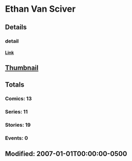 # Ethan Van Sciver 
## Details
### detail
#### [Link](http://marvel.com/comics/creators/1329/ethan_van_sciver?utm_campaign=apiRef&utm_source=225578a89fc76f3d20fbffda5d17a88d)
## [Thumbnail](http://i.annihil.us/u/prod/marvel/i/mg/f/70/4c35ee4eede60.jpg)
## Totals
### Comics: 13
### Series: 11
### Stories: 19
### Events: 0
## Modified: 2007-01-01T00:00:00-0500
